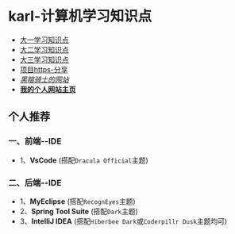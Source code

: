# karl-计算机学习知识点

- [大一学习知识点](https://code.aliyun.com/kangxianghui/studywrod/tree/master/%E5%A4%A7%E4%B8%80%E5%AD%A6%E4%B9%A0%E7%9F%A5%E8%AF%86%E7%82%B9/web)
- [大二学习知识点](https://code.aliyun.com/kangxianghui/studywrod/tree/master/%E5%A4%A7%E4%BA%8C%E5%AD%A6%E4%B9%A0%E7%9F%A5%E8%AF%86%E7%82%B9)
- [大三学习知识点](https://code.aliyun.com/kangxianghui/studywrod/tree/master/%E5%A4%A7%E4%B8%89%E5%AD%A6%E4%B9%A0%E7%9F%A5%E8%AF%86%E7%82%B9/README.md)
- [项目https-分享](https://code.aliyun.com/kangxianghui/studywrod/tree/master/project%20link)
- [*黑暗骑士的网站*](https://huhuiyu.top/)
- [**我的个人网站主页**](https://kangxianghui.top)

## 个人推荐

### 一、前端--IDE

- 1、**VsCode** (搭配`Dracula Official`主题)  

### 二、后端--IDE

- 1、**MyEclipse** (搭配`RecognEyes`主题)  
- 2、**Spring Tool Suite** (搭配`Dark`主题)  
- 3、**IntelliJ IDEA** (搭配`Hiberbee Dark`或`Coderpillr Dusk`主题均可)  
